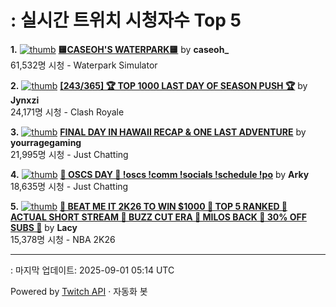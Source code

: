# : 실시간 트위치 시청자수 Top 5

**1.** [![thumb](https://static-cdn.jtvnw.net/previews-ttv/live_user_caseoh_-320x180.jpg)](https://twitch.tv/caseoh_)
**[🟨CASEOH'S WATERPARK🟨](https://twitch.tv/caseoh_)** by **caseoh_**<br>61,532명 시청  - Waterpark Simulator

**2.** [![thumb](https://static-cdn.jtvnw.net/previews-ttv/live_user_jynxzi-320x180.jpg)](https://twitch.tv/Jynxzi)
**[[243/365] 🏆 TOP 1000 LAST DAY OF SEASON PUSH 🏆](https://twitch.tv/Jynxzi)** by **Jynxzi**<br>24,171명 시청  - Clash Royale

**3.** [![thumb](https://static-cdn.jtvnw.net/previews-ttv/live_user_yourragegaming-320x180.jpg)](https://twitch.tv/yourragegaming)
**[FINAL DAY IN HAWAII RECAP & ONE LAST ADVENTURE](https://twitch.tv/yourragegaming)** by **yourragegaming**<br>21,995명 시청  - Just Chatting

**4.** [![thumb](https://static-cdn.jtvnw.net/previews-ttv/live_user_arky-320x180.jpg)](https://twitch.tv/Arky)
**[🔶 OSCS DAY 🔶 !oscs !comm !socials !schedule !po](https://twitch.tv/Arky)** by **Arky**<br>18,635명 시청  - Just Chatting

**5.** [![thumb](https://static-cdn.jtvnw.net/previews-ttv/live_user_lacy-320x180.jpg)](https://twitch.tv/Lacy)
**[🤑 BEAT ME IT 2K26 TO WIN $1000 🤑 TOP 5 RANKED 🤑 ACTUAL SHORT STREAM 🤑 BUZZ CUT ERA 🤑 MILOS BACK 🤑 30% OFF SUBS 🤑](https://twitch.tv/Lacy)** by **Lacy**<br>15,378명 시청  - NBA 2K26


---
: 마지막 업데이트: 2025-09-01 05:14 UTC

Powered by [Twitch API](https://dev.twitch.tv/docs/api/reference) · 자동화 봇